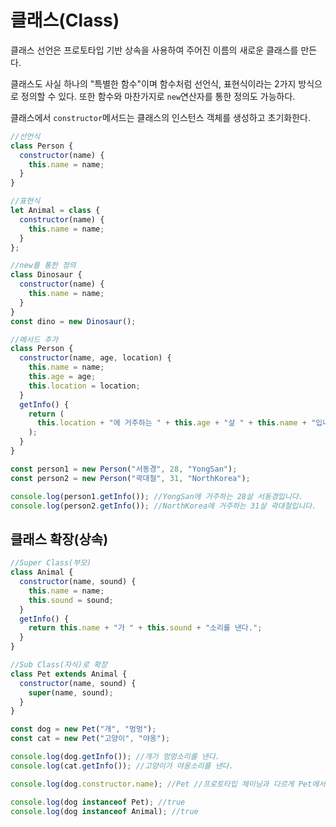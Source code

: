 # 클래스(Class)

클래스 선언은 프로토타입 기반 상속을 사용하여 주어진 이름의 새로운 클래스를 만든다.

클래스도 사실 하나의 "특별한 함수"이며 함수처럼 선언식, 표현식이라는 2가지 방식으로 정의할 수 있다. 또한 함수와 마찬가지로 `new`연산자를 통한 정의도 가능하다.

클래스에서 `constructor`메서드는 클래스의 인스턴스 객체를 생성하고 초기화한다.

```js
//선언식
class Person {
  constructor(name) {
    this.name = name;
  }
}

//표현식
let Animal = class {
  constructor(name) {
    this.name = name;
  }
};

//new를 통한 정의
class Dinosaur {
  constructor(name) {
    this.name = name;
  }
}
const dino = new Dinosaur();
```

```js
//메서드 추가
class Person {
  constructor(name, age, location) {
    this.name = name;
    this.age = age;
    this.location = location;
  }
  getInfo() {
    return (
      this.location + "에 거주하는 " + this.age + "살 " + this.name + "입니다."
    );
  }
}

const person1 = new Person("서동경", 28, "YongSan");
const person2 = new Person("곽대철", 31, "NorthKorea");

console.log(person1.getInfo()); //YongSan에 거주하는 28살 서동경입니다.
console.log(person2.getInfo()); //NorthKorea에 거주하는 31살 곽대철입니다.
```

## 클래스 확장(상속)

```js
//Super Class(부모)
class Animal {
  constructor(name, sound) {
    this.name = name;
    this.sound = sound;
  }
  getInfo() {
    return this.name + "가 " + this.sound + "소리를 낸다.";
  }
}

//Sub Class(자식)로 확장
class Pet extends Animal {
  constructor(name, sound) {
    super(name, sound);
  }
}

const dog = new Pet("개", "멍멍");
const cat = new Pet("고양이", "야옹");

console.log(dog.getInfo()); //개가 멍멍소리를 낸다.
console.log(cat.getInfo()); //고양이가 야옹소리를 낸다.

console.log(dog.constructor.name); //Pet //프로토타입 체이닝과 다르게 Pet에서 파생.

console.log(dog instanceof Pet); //true
console.log(dog instanceof Animal); //true
```
